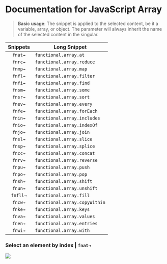 # Documentation for JavaScript Array
> **Basic usage**: The snippet is applied to the selected content, be it a variable, array, or object. The parameter will always inherit the name of the selected content in the singular.

| Snippets     | Long Snippet                  |
|:------------:| ----------------------------- |
| `fnat→`      | `functional.array.at`         |
| `fnrc→`      | `functional.array.reduce`     |
| `fnmp→`      | `functional.array.map`        |
| `fnfl→`      | `functional.array.filter`     |
| `fnfi→`      | `functional.array.find`       |
| `fnsm→`      | `functional.array.some`       |
| `fnsr→`      | `functional.array.sort`       |
| `fnev→`      | `functional.array.every`      |
| `fnfe→`      | `functional.array.forEach`    |
| `fnin→`      | `functional.array.includes`   |
| `fnio→`      | `functional.array.indexOf`    |
| `fnjo→`      | `functional.array.join`       |
| `fnsl→`      | `functional.array.slice`      |
| `fnsp→`      | `functional.array.splice`     |
| `fncc→`      | `functional.array.concat`     |
| `fnrv→`      | `functional.array.reverse`    |
| `fnpu→`      | `functional.array.push`       |
| `fnpo→`      | `functional.array.pop`        |
| `fnsh→`      | `functional.array.shift`      |
| `fnun→`      | `functional.array.unshift`    |
| `fnfll→`     | `functional.array.fill`       |
| `fncw→`      | `functional.array.copyWithin` |
| `fnke→`      | `functional.array.keys`       |
| `fnva→`      | `functional.array.values`     |
| `fnen→`      | `functional.array.entries`    |
| `fnwi→`      | `functional.array.with`       |


### Select an element by index | `fnat→`
![](https://xgjzloifyvgpbmyonaya.supabase.co/storage/v1/object/public/files/yGcyeShRB5/original)